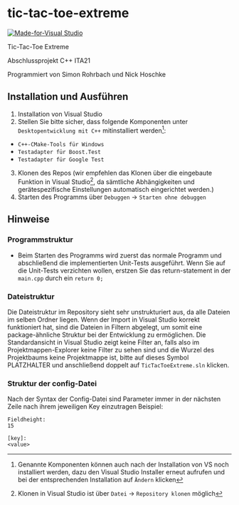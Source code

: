 # tic-tac-toe-extreme
[![Made-for-Visual Studio](https://img.shields.io/badge/Made%20for-Visual%20Studio-blue.svg)](https://visualstudio.microsoft.com/de/downloads/)

Tic-Tac-Toe Extreme

Abschlussprojekt C++ ITA21

Programmiert von Simon Rohrbach und Nick Hoschke
## Installation und Ausführen
1. Installation von Visual Studio
2. Stellen Sie bitte sicher, dass folgende Komponenten unter `Desktopentwicklung mit C++` mitinstalliert werden[^1]:
- `C++-CMake-Tools für Windows`
- `Testadapter für Boost.Test`
- `Testadapter für Google Test`
3. Klonen des Repos (wir empfehlen das Klonen über die eingebaute Funktion in Visual Studio[^2], da sämtliche Abhängigkeiten und gerätespezifische Einstellungen automatisch eingerichtet werden.)
4. Starten des Programms über `Debuggen` -> `Starten ohne debuggen`

[^1]: Genannte Komponenten können auch nach der Installation von VS noch installiert werden, dazu den Visual Studio Installer erneut aufrufen und bei der entsprechenden Installation auf `Ändern` klicken

[^2]: Klonen in Visual Studio ist über `Datei` -> `Repository klonen` möglich

## Hinweise
### Programmstruktur
- Beim Starten des Programms wird zuerst das normale Programm und abschließend die implementierten Unit-Tests ausgeführt. Wenn Sie auf die Unit-Tests verzichten wollen, erstzen Sie das return-statement in der `main.cpp` durch ein `return 0;`

### Dateistruktur
Die Dateistruktur im Repository sieht sehr unstrukturiert aus, da alle Dateien im selben Ordner liegen. Wenn der Import in Visual Studio korrekt funktioniert hat, sind die Dateien in Filtern abgelegt, um somit eine package-ähnliche Struktur bei der Entwicklung zu ermöglichen.
Die Standardansicht in Visual Studio zeigt keine Filter an, falls also im Projektmappen-Explorer keine Filter zu sehen sind und die Wurzel des Projektbaums keine Projektmappe ist, bitte auf dieses Symbol PLATZHALTER und anschließend doppelt auf `TicTacToeExtreme.sln` klicken.

### Struktur der config-Datei
Nach der Syntax der Config-Datei sind Parameter immer in der nächsten Zeile nach ihrem jeweiligen Key einzutragen
Beispiel:
```
Fieldheight:
15

[key]:
<value>
```
